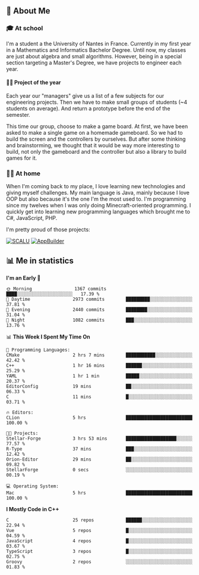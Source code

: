 ## 👀 About Me

### 🎓 At school

I'm a student a the University of Nantes in France. Currently in my first year in a Mathematics and Informatics Bachelor Degree. Until now, my classes are just about algebra and small algorithms. However, being in a special section targeting a Master's Degree, we have projects to engineer each year. 

#### 🔧🔬 Project of the year

Each year our "managers" give us a list of a few subjects for our engineering projects. Then we have to make small groups of students (~4 students on average). And return a prototype before the end of the semester.

This time our group, choose to make a game board. At first, we have been asked to make a single game on a homemade gameboard. So we had to build the screen and the controllers by ourselves. 
But after some thinking and brainstorming, we thought that it would be way more interesting to build, not only the gameboard and the controller but also a library to build games for it.

### 👨‍💻 At home

When I'm coming back to my place, I love learning new technologies and giving myself challenges. My main language is Java, mainly because I love OOP but also because it's the one I'm the most used to. I'm programming since my twelves when I was only doing Minecraft-oriented programming.  I quickly get into learning new programming languages which brought me to C#, JavaScript, PHP. 

I'm pretty proud of those projects:

[![SCALU](https://github-readme-stats.vercel.app/api/pin?username=renardfute&repo=SCALU)](https://github.com/renardfute/scalu)
[![AppBuilder](https://github-readme-stats.vercel.app/api/pin?username=pulsedev2&repo=AppBuilder)](https://github.com/pulsedev2/AppBuilder)

## 📊 Me in statistics
<!--START_SECTION:waka-->
**I'm an Early 🐤** 

```text
🌞 Morning                1367 commits        ████░░░░░░░░░░░░░░░░░░░░░   17.39 % 
🌆 Daytime                2973 commits        █████████░░░░░░░░░░░░░░░░   37.81 % 
🌃 Evening                2440 commits        ████████░░░░░░░░░░░░░░░░░   31.04 % 
🌙 Night                  1082 commits        ███░░░░░░░░░░░░░░░░░░░░░░   13.76 % 
```


📊 **This Week I Spent My Time On** 

```text
💬 Programming Languages: 
CMake                    2 hrs 7 mins        ███████████░░░░░░░░░░░░░░   42.42 % 
C++                      1 hr 16 mins        ██████░░░░░░░░░░░░░░░░░░░   25.29 % 
YAML                     1 hr 1 min          █████░░░░░░░░░░░░░░░░░░░░   20.37 % 
EditorConfig             19 mins             ██░░░░░░░░░░░░░░░░░░░░░░░   06.33 % 
C                        11 mins             █░░░░░░░░░░░░░░░░░░░░░░░░   03.71 % 

🔥 Editors: 
CLion                    5 hrs               █████████████████████████   100.00 % 

🐱‍💻 Projects: 
Stellar-Forge            3 hrs 53 mins       ███████████████████░░░░░░   77.57 % 
R-Type                   37 mins             ███░░░░░░░░░░░░░░░░░░░░░░   12.42 % 
Orion-Editor             29 mins             ██░░░░░░░░░░░░░░░░░░░░░░░   09.82 % 
StellarForge             0 secs              ░░░░░░░░░░░░░░░░░░░░░░░░░   00.19 % 

💻 Operating System: 
Mac                      5 hrs               █████████████████████████   100.00 % 
```

**I Mostly Code in C++** 

```text
C                        25 repos            ██████░░░░░░░░░░░░░░░░░░░   22.94 % 
Vue                      5 repos             █░░░░░░░░░░░░░░░░░░░░░░░░   04.59 % 
JavaScript               4 repos             █░░░░░░░░░░░░░░░░░░░░░░░░   03.67 % 
TypeScript               3 repos             █░░░░░░░░░░░░░░░░░░░░░░░░   02.75 % 
Groovy                   2 repos             ░░░░░░░░░░░░░░░░░░░░░░░░░   01.83 % 
```




<!--END_SECTION:waka-->
